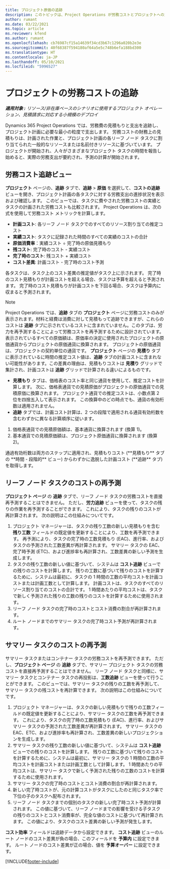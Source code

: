 ```yaml
---
title: プロジェクト原価の追跡
description: このトピックは、Project Operations が労務コストとプロジェクトへの支出に対する進捗状況を追跡する方法に関する情報を提供します。
author: rumant
ms.date: 03/22/2021
ms.topic: article
ms.reviewer: kfend
ms.author: rumant
ms.openlocfilehash: cb76987cf15a14639f34cd3b67c1296a020b2e3e
ms.sourcegitcommit: 40f68387f594180af64a5e5c748b6efa188bd300
ms.translationtype: HT
ms.contentlocale: ja-JP
ms.lasthandoff: 05/10/2021
ms.locfileid: "5996527"
---
```

# <a name="labor-cost-tracking-on-projects"></a>プロジェクトの労務コストの追跡

_**適用対象 :** リソース/非在庫ベースのシナリオに使用するプロジェクト オペレーション、見積請求に対応する小規模のデプロイ_

Dynamics 365 Project Operations では、労務費の見積もりと支出を追跡し、プロジェクト計画に必要な最小の粒度で支出します。 労務コストの財務上の見積もりは、計画された作業と、プロジェクト計画の各リーフ ノード タスクに割り当てられた一般的なリソースまたは名前付きリソースに基づいています。 プロジェクトが開始され、人々がさまざまなプロジェクト タスクの時間を報告し始めると、実際の労務支出が要約され、予測の計算が開始されます。

## <a name="labor-cost-tracking-view"></a>労務コスト追跡ビュー

**プロジェクト** ページの、**追跡** タブで、**追跡** > **原価** を選択して、**コストの追跡** ビューを開き、プロジェクト計画の各タスクに対する労務支出の進捗状況を表示および確認します。 このビューでは、タスクに費やされた労務コストの実績とタスクの計画された労務コストも比較されます。 Project Operations は、次の式を使用して労務コスト メトリックを計算します。

- **計画コスト**: 各リーフ ノード タスクでのすべてのリソース割り当ての推定コスト
- **実績コスト**: タスクに記録された時間のすべての実績のコストの合計
- **原価消費率**：実績コスト ÷ 完了時の原価見積もり
- **残コスト**: 完了時のコスト - 実績コスト
- **完了時のコスト**: 残コスト + 実績コスト
- **コスト差異**: 計画コスト - 完了時のコスト予測

各タスクは、タスク上のコスト差異の推定値がタスク上に示されます。 完了時のコスト見積もりが計画コストを超える場合、タスクは予算を超えると予測されます。 完了時のコスト見積もりが計画コストを下回る場合、タスクは予算内に収まると予測されます。

>[!NOTE]
> Project Operations では、**追跡** タブの **プロジェクト** ページに労務コストのみが表示されます。材料と経費は消費に対して見積もって追跡できますが、これらのコストは **追跡** タブに示されているコストに含まれていません。このタブは、労力を再予測することによって労務コストを再予測するために設計されています。
表示されているすべての原価額は、原価率の決定に使用されたプロジェクトの原価通貨からプロジェクトの原価通貨に換算されます。 プロジェクトの原価通貨は、プロジェクトの契約単位の通貨です。 **プロジェクト** ページの **見積り** タブに表示されているに時間の推定コスト値は、**追跡** タブの計画コストに含まれない可能性があります。この差異の理由は、見積もりコストは **見積り** グリッドで集計され、計画コストは **追跡** グリッドで計算される違いによるものです。 
>
> - **見積もり** タブは、価格表のコスト率と同じ通貨を使用して、推定コストを計算します。 次に、価格表通貨での見積原価がプロジェクトの原価通貨での見積原価に換算されます。 プロジェクト通貨での推定コストは、小数点第 2 位を四捨五入して表示されます。 この換算中のどの時点でも、通貨の有効桁数は適用されません。 
> - **追跡** タブでは、計画コスト計算は、2 つの段階で適用される通貨有効桁数を含むわずかに異なる計算順序に従います。 
   ><ol>
   ><li>価格表通貨での見積原価額は、基本通貨に換算されます (換算 1)。</li>
   ><li>基本通貨での見積原価額は、プロジェクト原価通貨に換算されます (換算 2)。 </li>
   ></ol>
   >通過有効桁数は両方のステップに適用され、見積もりコスト (**見積もり** タブの **時間 - 段階的** ビュー) からわずかに逸脱した計画コスト (**追跡** タブ) を取得します。 
   
## <a name="reprojecting-costs-on-leaf-node-tasks"></a>リーフ ノード タスクのコストの再予測

**プロジェクト ページ** の **追跡** タブで、リーフ ノード タスクの労務コストを直接再予測することはできません。 ただし、**労力追跡** ビューを使って、タスクの残りの作業を再予測することができます。 これにより、タスクの残りのコストが再計算されます。 次の説明はこの仕組みについてです。

1. プロジェクト マネージャーは、タスクの残り工数の新しい見積もりを含む **残り工数** フィールドの既定値を更新することにより、工数を再予測できます。 再予測により、タスクの完了時の工数見積もり (EAC)、進行率、およびタスクの予測された工数差異が再計算されます。 サマリー タスクの EAC、完了時予測 (ETC)、および進捗率も再計算され、工数差異の新しい予測を生成します。
2. タスクの残り工数の新しい値に基づいて、システムは **コスト追跡** ビューでの残りのコストを計算します。 残りの工数に基づいて残りのコストを計算するために、システムは最初に、タスクの 1 時間の工数の平均コストを計画コストまたは計画工数として計算します。 計画コストは、タスクのすべてのリソース割り当てのコストの合計です。 1 時間あたりの平均コストは、タスクで新しく予測された残りの工数の残りのコストを計算するために使用されます。
3. リーフ ノード タスクの完了時のコストとコスト消費の割合が再計算されます。
4. ルート ノードまでのサマリー タスクの完了時コスト予測が再計算されます。

## <a name="reprojecting-costs-on-summary-tasks"></a>サマリー タスクのコストの再予測

サマリー タスクまたはコンテナー タスクの労務コストを再予測できます。 ただし、**プロジェクト ページ** の **追跡** タブで、サマリー プロジェクト タスクの労務コストを直接再予測することはできません。 リーフ ノード タスクと同様に、サマリー タスクとコンテナー タスクの再投影は、**工数追跡** ビューを使って行うことができます。 このビューでは、サマリー タスクの残りの工数を再予測して、サマリー タスクの残コストを再計算できます。 次の説明はこの仕組みについてです。

1. プロジェクト マネージャーは、タスクの新しい見積もりで残りの工数フィールドの既定値を更新することにより、サマリー タスクの工数を再予測できます。 これにより、タスクの完了時の工数見積もり (EAC)、進行率、およびサマリー タスクの予測された工数差異が再計算されます。 サマリー タスクの EAC、ETC、および進捗率も再計算され、工数差異の新しいプロジェクションを生成します。
2. サマリー タスクの残り工数の新しい値に基づいて、システムは **コスト追跡** ビューでの残りのコストを計算します。 残りの工数に基づいて残りのコストを計算するために、システムは最初に、サマリー タスクの 1 時間の工数の平均コストを計画コストまたは計画工数として計算します。 1 時間あたりの平均コストは、サマリー タスクで新しく予測された残りの工数のコストを計算するために使用されます。
3. サマリー タスクの完了時のコストとコスト消費の割合が再計算されます。
4. 新しい完了時コストが、元の計算コストがタスクにしたのと同じタスク率で下位の子のタスクへ配布されます。
5. リーフ ノード タスクまでの個別のタスクの新しい完了時コスト予測が計算されます。 この値に基づいて、リーフ ノードまでの影響を受ける子タスクの残りのコストとコスト消費率が、完全な値のコストに基づいて再計算されます。 この値により、タスクのコスト差異の新しい予測が発生します。 


**コスト効率** フィールドは追跡データから設定できます。 **コスト追跡** ビューのルート ノードのコスト差異が負の場合、このフィールドを **予算内** に設定できます。 ルート ノードのコスト差異が正の場合、値を **予算オーバー** に設定できます。


[!INCLUDE[footer-include](../includes/footer-banner.md)]
